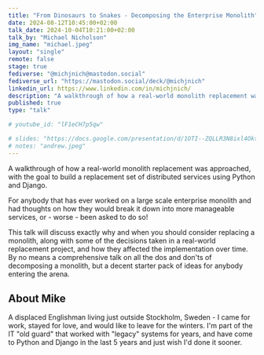 ```yaml
---
title: "From Dinosaurs to Snakes - Decomposing the Enterprise Monolith"
date: 2024-08-12T10:45:00+02:00
talk_date: 2024-10-04T10:21:00+02:00
talk_by: "Michael Nicholson"
img_name: "michael.jpeg"
layout: "single"
remote: false
stage: true
fediverse: "@michjnich@mastodon.social"
fediverse_url: "https://mastodon.social/deck/@michjnich"
linkedin_url: https://www.linkedin.com/in/michjnich/
description: "A walkthrough of how a real-world monolith replacement was approached, with the goal to build a replacement set of distributed services using Python and Django. "
published: true
type: "talk"

# youtube_id: "lF1eCH7p5qw"

# slides: "https://docs.google.com/presentation/d/1OTI--ZQLLR3N8ixl4OktEwbXfiau_0BNXicl_3j5uYc/edit?usp=sharing"
# notes: "andrew.jpeg"
---
```


A walkthrough of how a real-world monolith replacement was approached, with the goal to build a replacement set of distributed services using Python and Django.

For anybody that has ever worked on a large scale enterprise monolith and had thoughts on how they would break it down into more manageable services, or - worse - been asked to do so!

This talk will discuss exactly why and when you should consider replacing a monolith, along with some of the decisions taken in a real-world replacement project, and how they affected the implementation over time. By no means a comprehensive talk on all the dos and don'ts of decomposing a monolith, but a decent starter pack of ideas for anybody entering the arena.

## About Mike

A displaced Englishman living just outside Stockholm, Sweden - I came for work, stayed for love, and would like to leave for the winters. I'm part of the IT "old guard" that worked with "legacy" systems for years, and have come to Python and Django in the last 5 years and just wish I'd done it sooner. 


